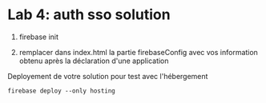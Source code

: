 # Lab 4: auth sso solution

1. firebase init

2. remplacer dans index.html la partie firebaseConfig avec vos information obtenu après la déclaration d'une application

Deployement de votre solution pour test avec l'hébergement
```
firebase deploy --only hosting
```
